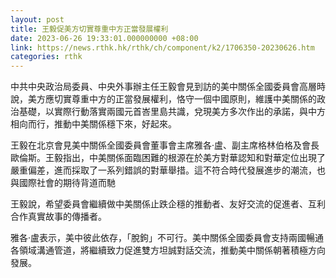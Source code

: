 ```yaml
---
layout: post
title: 王毅促美方切實尊重中方正當發展權利
date: 2023-06-26 19:33:01.000000000 +08:00
link: https://news.rthk.hk/rthk/ch/component/k2/1706350-20230626.htm
categories: rthk
---
```


中共中央政治局委員、中央外事辦主任王毅會見到訪的美中關係全國委員會高層時說，美方應切實尊重中方的正當發展權利，恪守一個中國原則，維護中美關係的政治基礎，以實際行動落實兩國元首峇里島共識，兌現美方多次作出的承諾，與中方相向而行，推動中美關係穩下來，好起來。

王毅在北京會見美中關係全國委員會董事會主席雅各·盧、副主席格林伯格及會長歐倫斯。王毅指出，中美關係面臨困難的根源在於美方對華認知和對華定位出現了嚴重偏差，進而採取了一系列錯誤的對華舉措。這不符合時代發展進步的潮流，也與國際社會的期待背道而馳

王毅說，希望委員會繼續做中美關係止跌企穩的推動者、友好交流的促進者、互利合作真實故事的傳播者。

雅各·盧表示，美中彼此依存，「脫鉤」不可行。美中關係全國委員會支持兩國暢通各領域溝通管道，將繼續致力促進雙方坦誠對話交流，推動美中關係朝著積極方向發展。
